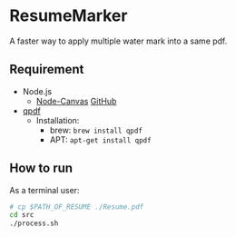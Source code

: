 # ResumeMarker

A faster way to apply multiple water mark into a same pdf.

## Requirement
- Node.js
  - [Node-Canvas](https://www.npmjs.com/package/canvas) [GitHub](https://github.com/Automattic/node-canvas)
- [qpdf](https://qpdf.readthedocs.io/en/stable/installation.html)
  - Installation:
    - brew: `brew install qpdf`
    - APT: `apt-get install qpdf`

## How to run

As a terminal user:
```bash
# cp $PATH_OF_RESUME ./Resume.pdf
cd src
./process.sh
```
